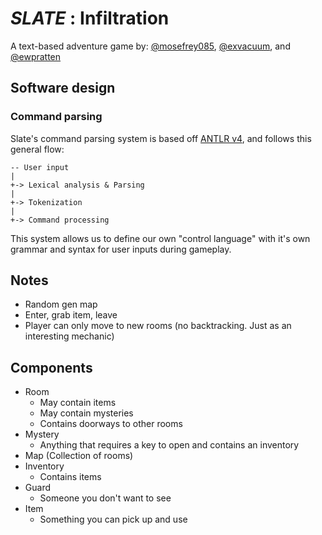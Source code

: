 # *SLATE* : Infiltration
A text-based adventure game by: [@mosefrey085](https://github.com/mosefrey085), [@exvacuum](https://github.com/exvacuum), and [@ewpratten](https://github.com/ewpratten)

## Software design

### Command parsing
Slate's command parsing system is based off [ANTLR v4](), and follows this general flow:
```
-- User input
|
+-> Lexical analysis & Parsing
|
+-> Tokenization
|
+-> Command processing
```

This system allows us to define our own "control language" with it's own grammar and syntax for user inputs during gameplay. 


## Notes
 - Random gen map
 - Enter, grab item, leave
 - Player can only move to new rooms (no backtracking. Just as an interesting mechanic)

## Components
 - Room
   - May contain items
   - May contain mysteries
   - Contains doorways to other rooms
 - Mystery
   - Anything that requires a key to open and contains an inventory
 - Map (Collection of rooms)
 - Inventory
   - Contains items
 - Guard
   - Someone you don't want to see
 - Item
   - Something you can pick up and use
